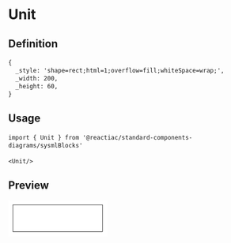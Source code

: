 # Unit

## Definition

```
{
  _style: 'shape=rect;html=1;overflow=fill;whiteSpace=wrap;',
  _width: 200,
  _height: 60,
}
```

## Usage

```
import { Unit } from '@reactiac/standard-components-diagrams/sysmlBlocks'

<Unit/>
```

## Preview

<img src="./unit.png" width="200"/>
